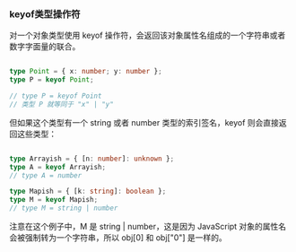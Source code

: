 ### keyof类型操作符

对一个对象类型使用 keyof 操作符，会返回该对象属性名组成的一个字符串或者数字字面量的联合。

```ts

type Point = { x: number; y: number };
type P = keyof Point;

// type P = keyof Point
// 类型 P 就等同于 "x" | "y"

```

但如果这个类型有一个 string 或者 number 类型的索引签名，keyof 则会直接返回这些类型：

```ts

type Arrayish = { [n: number]: unknown };
type A = keyof Arrayish;
// type A = number

type Mapish = { [k: string]: boolean };
type M = keyof Mapish;
// type M = string | number

```

注意在这个例子中，M 是 string | number，这是因为 JavaScript 对象的属性名会被强制转为一个字符串，所以 obj[0] 和 obj["0"] 是一样的。

